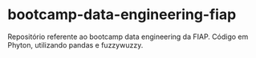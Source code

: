 # bootcamp-data-engineering-fiap
Repositório referente ao bootcamp data engineering da FIAP.
Código em Phyton, utilizando pandas e fuzzywuzzy.

